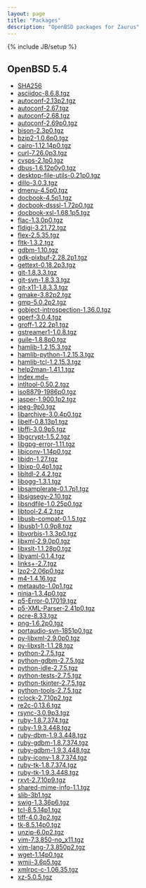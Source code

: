 ```yaml
---
layout: page
title: "Packages"
description: "OpenBSD packages for Zaurus"
---
```

{% include JB/setup %}

## OpenBSD 5.4

<ul>
<li><a href="/OpenBSD/5.4/packages/zaurus/SHA256">SHA256</a></li>
<li><a href="/OpenBSD/5.4/packages/zaurus/asciidoc-8.6.8.tgz">asciidoc-8.6.8.tgz</a></li>
<li><a href="/OpenBSD/5.4/packages/zaurus/autoconf-2.13p2.tgz">autoconf-2.13p2.tgz</a></li>
<li><a href="/OpenBSD/5.4/packages/zaurus/autoconf-2.67.tgz">autoconf-2.67.tgz</a></li>
<li><a href="/OpenBSD/5.4/packages/zaurus/autoconf-2.68.tgz">autoconf-2.68.tgz</a></li>
<li><a href="/OpenBSD/5.4/packages/zaurus/autoconf-2.69p0.tgz">autoconf-2.69p0.tgz</a></li>
<li><a href="/OpenBSD/5.4/packages/zaurus/bison-2.3p0.tgz">bison-2.3p0.tgz</a></li>
<li><a href="/OpenBSD/5.4/packages/zaurus/bzip2-1.0.6p0.tgz">bzip2-1.0.6p0.tgz</a></li>
<li><a href="/OpenBSD/5.4/packages/zaurus/cairo-1.12.14p0.tgz">cairo-1.12.14p0.tgz</a></li>
<li><a href="/OpenBSD/5.4/packages/zaurus/curl-7.26.0p3.tgz">curl-7.26.0p3.tgz</a></li>
<li><a href="/OpenBSD/5.4/packages/zaurus/cvsps-2.1p0.tgz">cvsps-2.1p0.tgz</a></li>
<li><a href="/OpenBSD/5.4/packages/zaurus/dbus-1.6.12p0v0.tgz">dbus-1.6.12p0v0.tgz</a></li>
<li><a href="/OpenBSD/5.4/packages/zaurus/desktop-file-utils-0.21p0.tgz">desktop-file-utils-0.21p0.tgz</a></li>
<li><a href="/OpenBSD/5.4/packages/zaurus/dillo-3.0.3.tgz">dillo-3.0.3.tgz</a></li>
<li><a href="/OpenBSD/5.4/packages/zaurus/dmenu-4.5p0.tgz">dmenu-4.5p0.tgz</a></li>
<li><a href="/OpenBSD/5.4/packages/zaurus/docbook-4.5p1.tgz">docbook-4.5p1.tgz</a></li>
<li><a href="/OpenBSD/5.4/packages/zaurus/docbook-dsssl-1.72p0.tgz">docbook-dsssl-1.72p0.tgz</a></li>
<li><a href="/OpenBSD/5.4/packages/zaurus/docbook-xsl-1.68.1p5.tgz">docbook-xsl-1.68.1p5.tgz</a></li>
<li><a href="/OpenBSD/5.4/packages/zaurus/flac-1.3.0p0.tgz">flac-1.3.0p0.tgz</a></li>
<li><a href="/OpenBSD/5.4/packages/zaurus/fldigi-3.21.72.tgz">fldigi-3.21.72.tgz</a></li>
<li><a href="/OpenBSD/5.4/packages/zaurus/flex-2.5.35.tgz">flex-2.5.35.tgz</a></li>
<li><a href="/OpenBSD/5.4/packages/zaurus/fltk-1.3.2.tgz">fltk-1.3.2.tgz</a></li>
<li><a href="/OpenBSD/5.4/packages/zaurus/gdbm-1.10.tgz">gdbm-1.10.tgz</a></li>
<li><a href="/OpenBSD/5.4/packages/zaurus/gdk-pixbuf-2.28.2p1.tgz">gdk-pixbuf-2.28.2p1.tgz</a></li>
<li><a href="/OpenBSD/5.4/packages/zaurus/gettext-0.18.2p3.tgz">gettext-0.18.2p3.tgz</a></li>
<li><a href="/OpenBSD/5.4/packages/zaurus/git-1.8.3.3.tgz">git-1.8.3.3.tgz</a></li>
<li><a href="/OpenBSD/5.4/packages/zaurus/git-svn-1.8.3.3.tgz">git-svn-1.8.3.3.tgz</a></li>
<li><a href="/OpenBSD/5.4/packages/zaurus/git-x11-1.8.3.3.tgz">git-x11-1.8.3.3.tgz</a></li>
<li><a href="/OpenBSD/5.4/packages/zaurus/gmake-3.82p2.tgz">gmake-3.82p2.tgz</a></li>
<li><a href="/OpenBSD/5.4/packages/zaurus/gmp-5.0.2p2.tgz">gmp-5.0.2p2.tgz</a></li>
<li><a href="/OpenBSD/5.4/packages/zaurus/gobject-introspection-1.36.0.tgz">gobject-introspection-1.36.0.tgz</a></li>
<li><a href="/OpenBSD/5.4/packages/zaurus/gperf-3.0.4.tgz">gperf-3.0.4.tgz</a></li>
<li><a href="/OpenBSD/5.4/packages/zaurus/groff-1.22.2p1.tgz">groff-1.22.2p1.tgz</a></li>
<li><a href="/OpenBSD/5.4/packages/zaurus/gstreamer1-1.0.8.tgz">gstreamer1-1.0.8.tgz</a></li>
<li><a href="/OpenBSD/5.4/packages/zaurus/guile-1.8.8p0.tgz">guile-1.8.8p0.tgz</a></li>
<li><a href="/OpenBSD/5.4/packages/zaurus/hamlib-1.2.15.3.tgz">hamlib-1.2.15.3.tgz</a></li>
<li><a href="/OpenBSD/5.4/packages/zaurus/hamlib-python-1.2.15.3.tgz">hamlib-python-1.2.15.3.tgz</a></li>
<li><a href="/OpenBSD/5.4/packages/zaurus/hamlib-tcl-1.2.15.3.tgz">hamlib-tcl-1.2.15.3.tgz</a></li>
<li><a href="/OpenBSD/5.4/packages/zaurus/help2man-1.41.1.tgz">help2man-1.41.1.tgz</a></li>
<li><a href="/OpenBSD/5.4/packages/zaurus/index.md~">index.md~</a></li>
<li><a href="/OpenBSD/5.4/packages/zaurus/intltool-0.50.2.tgz">intltool-0.50.2.tgz</a></li>
<li><a href="/OpenBSD/5.4/packages/zaurus/iso8879-1986p0.tgz">iso8879-1986p0.tgz</a></li>
<li><a href="/OpenBSD/5.4/packages/zaurus/jasper-1.900.1p2.tgz">jasper-1.900.1p2.tgz</a></li>
<li><a href="/OpenBSD/5.4/packages/zaurus/jpeg-9p0.tgz">jpeg-9p0.tgz</a></li>
<li><a href="/OpenBSD/5.4/packages/zaurus/libarchive-3.0.4p0.tgz">libarchive-3.0.4p0.tgz</a></li>
<li><a href="/OpenBSD/5.4/packages/zaurus/libelf-0.8.13p1.tgz">libelf-0.8.13p1.tgz</a></li>
<li><a href="/OpenBSD/5.4/packages/zaurus/libffi-3.0.9p5.tgz">libffi-3.0.9p5.tgz</a></li>
<li><a href="/OpenBSD/5.4/packages/zaurus/libgcrypt-1.5.2.tgz">libgcrypt-1.5.2.tgz</a></li>
<li><a href="/OpenBSD/5.4/packages/zaurus/libgpg-error-1.11.tgz">libgpg-error-1.11.tgz</a></li>
<li><a href="/OpenBSD/5.4/packages/zaurus/libiconv-1.14p0.tgz">libiconv-1.14p0.tgz</a></li>
<li><a href="/OpenBSD/5.4/packages/zaurus/libidn-1.27.tgz">libidn-1.27.tgz</a></li>
<li><a href="/OpenBSD/5.4/packages/zaurus/libixp-0.4p1.tgz">libixp-0.4p1.tgz</a></li>
<li><a href="/OpenBSD/5.4/packages/zaurus/libltdl-2.4.2.tgz">libltdl-2.4.2.tgz</a></li>
<li><a href="/OpenBSD/5.4/packages/zaurus/libogg-1.3.1.tgz">libogg-1.3.1.tgz</a></li>
<li><a href="/OpenBSD/5.4/packages/zaurus/libsamplerate-0.1.7p1.tgz">libsamplerate-0.1.7p1.tgz</a></li>
<li><a href="/OpenBSD/5.4/packages/zaurus/libsigsegv-2.10.tgz">libsigsegv-2.10.tgz</a></li>
<li><a href="/OpenBSD/5.4/packages/zaurus/libsndfile-1.0.25p0.tgz">libsndfile-1.0.25p0.tgz</a></li>
<li><a href="/OpenBSD/5.4/packages/zaurus/libtool-2.4.2.tgz">libtool-2.4.2.tgz</a></li>
<li><a href="/OpenBSD/5.4/packages/zaurus/libusb-compat-0.1.5.tgz">libusb-compat-0.1.5.tgz</a></li>
<li><a href="/OpenBSD/5.4/packages/zaurus/libusb1-1.0.9p8.tgz">libusb1-1.0.9p8.tgz</a></li>
<li><a href="/OpenBSD/5.4/packages/zaurus/libvorbis-1.3.3p0.tgz">libvorbis-1.3.3p0.tgz</a></li>
<li><a href="/OpenBSD/5.4/packages/zaurus/libxml-2.9.0p0.tgz">libxml-2.9.0p0.tgz</a></li>
<li><a href="/OpenBSD/5.4/packages/zaurus/libxslt-1.1.28p0.tgz">libxslt-1.1.28p0.tgz</a></li>
<li><a href="/OpenBSD/5.4/packages/zaurus/libyaml-0.1.4.tgz">libyaml-0.1.4.tgz</a></li>
<li><a href="/OpenBSD/5.4/packages/zaurus/links+-2.7.tgz">links+-2.7.tgz</a></li>
<li><a href="/OpenBSD/5.4/packages/zaurus/lzo2-2.06p0.tgz">lzo2-2.06p0.tgz</a></li>
<li><a href="/OpenBSD/5.4/packages/zaurus/m4-1.4.16.tgz">m4-1.4.16.tgz</a></li>
<li><a href="/OpenBSD/5.4/packages/zaurus/metaauto-1.0p1.tgz">metaauto-1.0p1.tgz</a></li>
<li><a href="/OpenBSD/5.4/packages/zaurus/ninja-1.3.4p0.tgz">ninja-1.3.4p0.tgz</a></li>
<li><a href="/OpenBSD/5.4/packages/zaurus/p5-Error-0.17019.tgz">p5-Error-0.17019.tgz</a></li>
<li><a href="/OpenBSD/5.4/packages/zaurus/p5-XML-Parser-2.41p0.tgz">p5-XML-Parser-2.41p0.tgz</a></li>
<li><a href="/OpenBSD/5.4/packages/zaurus/pcre-8.33.tgz">pcre-8.33.tgz</a></li>
<li><a href="/OpenBSD/5.4/packages/zaurus/png-1.6.2p0.tgz">png-1.6.2p0.tgz</a></li>
<li><a href="/OpenBSD/5.4/packages/zaurus/portaudio-svn-1851p0.tgz">portaudio-svn-1851p0.tgz</a></li>
<li><a href="/OpenBSD/5.4/packages/zaurus/py-libxml-2.9.0p0.tgz">py-libxml-2.9.0p0.tgz</a></li>
<li><a href="/OpenBSD/5.4/packages/zaurus/py-libxslt-1.1.28.tgz">py-libxslt-1.1.28.tgz</a></li>
<li><a href="/OpenBSD/5.4/packages/zaurus/python-2.7.5.tgz">python-2.7.5.tgz</a></li>
<li><a href="/OpenBSD/5.4/packages/zaurus/python-gdbm-2.7.5.tgz">python-gdbm-2.7.5.tgz</a></li>
<li><a href="/OpenBSD/5.4/packages/zaurus/python-idle-2.7.5.tgz">python-idle-2.7.5.tgz</a></li>
<li><a href="/OpenBSD/5.4/packages/zaurus/python-tests-2.7.5.tgz">python-tests-2.7.5.tgz</a></li>
<li><a href="/OpenBSD/5.4/packages/zaurus/python-tkinter-2.7.5.tgz">python-tkinter-2.7.5.tgz</a></li>
<li><a href="/OpenBSD/5.4/packages/zaurus/python-tools-2.7.5.tgz">python-tools-2.7.5.tgz</a></li>
<li><a href="/OpenBSD/5.4/packages/zaurus/rclock-2.7.10p2.tgz">rclock-2.7.10p2.tgz</a></li>
<li><a href="/OpenBSD/5.4/packages/zaurus/re2c-0.13.6.tgz">re2c-0.13.6.tgz</a></li>
<li><a href="/OpenBSD/5.4/packages/zaurus/rsync-3.0.9p3.tgz">rsync-3.0.9p3.tgz</a></li>
<li><a href="/OpenBSD/5.4/packages/zaurus/ruby-1.8.7.374.tgz">ruby-1.8.7.374.tgz</a></li>
<li><a href="/OpenBSD/5.4/packages/zaurus/ruby-1.9.3.448.tgz">ruby-1.9.3.448.tgz</a></li>
<li><a href="/OpenBSD/5.4/packages/zaurus/ruby-dbm-1.9.3.448.tgz">ruby-dbm-1.9.3.448.tgz</a></li>
<li><a href="/OpenBSD/5.4/packages/zaurus/ruby-gdbm-1.8.7.374.tgz">ruby-gdbm-1.8.7.374.tgz</a></li>
<li><a href="/OpenBSD/5.4/packages/zaurus/ruby-gdbm-1.9.3.448.tgz">ruby-gdbm-1.9.3.448.tgz</a></li>
<li><a href="/OpenBSD/5.4/packages/zaurus/ruby-iconv-1.8.7.374.tgz">ruby-iconv-1.8.7.374.tgz</a></li>
<li><a href="/OpenBSD/5.4/packages/zaurus/ruby-tk-1.8.7.374.tgz">ruby-tk-1.8.7.374.tgz</a></li>
<li><a href="/OpenBSD/5.4/packages/zaurus/ruby-tk-1.9.3.448.tgz">ruby-tk-1.9.3.448.tgz</a></li>
<li><a href="/OpenBSD/5.4/packages/zaurus/rxvt-2.7.10p9.tgz">rxvt-2.7.10p9.tgz</a></li>
<li><a href="/OpenBSD/5.4/packages/zaurus/shared-mime-info-1.1.tgz">shared-mime-info-1.1.tgz</a></li>
<li><a href="/OpenBSD/5.4/packages/zaurus/slib-3b1.tgz">slib-3b1.tgz</a></li>
<li><a href="/OpenBSD/5.4/packages/zaurus/swig-1.3.36p6.tgz">swig-1.3.36p6.tgz</a></li>
<li><a href="/OpenBSD/5.4/packages/zaurus/tcl-8.5.14p1.tgz">tcl-8.5.14p1.tgz</a></li>
<li><a href="/OpenBSD/5.4/packages/zaurus/tiff-4.0.3p2.tgz">tiff-4.0.3p2.tgz</a></li>
<li><a href="/OpenBSD/5.4/packages/zaurus/tk-8.5.14p0.tgz">tk-8.5.14p0.tgz</a></li>
<li><a href="/OpenBSD/5.4/packages/zaurus/unzip-6.0p2.tgz">unzip-6.0p2.tgz</a></li>
<li><a href="/OpenBSD/5.4/packages/zaurus/vim-7.3.850-no_x11.tgz">vim-7.3.850-no_x11.tgz</a></li>
<li><a href="/OpenBSD/5.4/packages/zaurus/vim-lang-7.3.850p2.tgz">vim-lang-7.3.850p2.tgz</a></li>
<li><a href="/OpenBSD/5.4/packages/zaurus/wget-1.14p0.tgz">wget-1.14p0.tgz</a></li>
<li><a href="/OpenBSD/5.4/packages/zaurus/wmii-3.6p5.tgz">wmii-3.6p5.tgz</a></li>
<li><a href="/OpenBSD/5.4/packages/zaurus/xmlrpc-c-1.06.35.tgz">xmlrpc-c-1.06.35.tgz</a></li>
<li><a href="/OpenBSD/5.4/packages/zaurus/xz-5.0.5.tgz">xz-5.0.5.tgz</a></li>
</ul>
